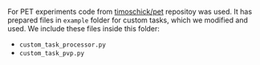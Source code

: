 For PET experiments code from [timoschick/pet](https://github.com/timoschick/pet) repositoy was used.
It has prepared files in `example` folder for custom tasks, which we modified and used. 
We include these files inside this folder:
 - `custom_task_processor.py`
 - `custom_task_pvp.py`
